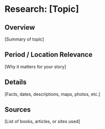 # Research: [Topic]

## Overview

[Summary of topic]

## Period / Location Relevance

[Why it matters for your story]

## Details

[Facts, dates, descriptions, maps, photos, etc.]

## Sources

[List of books, articles, or sites used]
